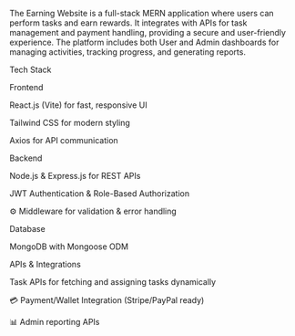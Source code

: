 The Earning Website is a full-stack MERN application where users can perform tasks and earn rewards. It integrates with APIs for task management and payment handling, providing a secure and user-friendly experience. The platform includes both User and Admin dashboards for managing activities, tracking progress, and generating reports.

 Tech Stack

Frontend

 React.js (Vite) for fast, responsive UI

 Tailwind CSS for modern styling

 Axios for API communication

Backend

 Node.js & Express.js for REST APIs

 JWT Authentication & Role-Based Authorization

⚙ Middleware for validation & error handling

Database

 MongoDB with Mongoose ODM

APIs & Integrations

 Task APIs for fetching and assigning tasks dynamically

💳 Payment/Wallet Integration (Stripe/PayPal ready)

📊 Admin reporting APIs
